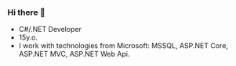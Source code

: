 ### Hi there 👋

- C#/.NET Developer
- 15y.o.
- I work with technologies from Microsoft: MSSQL, ASP.NET Core, ASP.NET MVC, ASP.NET Web Api.
